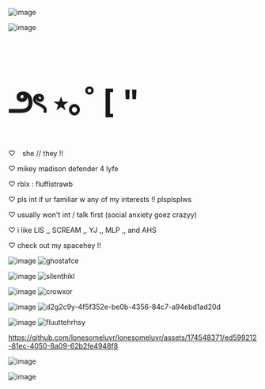 ![image](https://github.com/lonesomeluvr/lonesomeluvr/assets/174548371/30efc4b6-86e3-4843-9d46-ae0725297856)

![image](https://github.com/lonesomeluvr/lonesomeluvr/assets/174548371/436d10de-5066-4df4-a07d-575ba4b7a8e5) 

<h1 style="font-size: 4rem">౨ৎ ⋆｡˚ [ "</h1>


♡⠀  she // they !!

♡   mikey madison defender 4 lyfe

♡   rblx : fluffistrawb

♡   pls int if ur familiar w any of my interests !! plsplsplws

♡   usually won't int / talk first (social anxiety goez crazyy)

♡   i like LIS ,, SCREAM ,, YJ ,, MLP ,, and AHS

♡   check out my spacehey !!


![image](https://github.com/lonesomeluvr/lonesomeluvr/assets/174548371/58cc334b-fd35-46ed-8dd5-ded3e92cc2df) ![ghostafce](https://github.com/lonesomeluvr/lonesomeluvr/assets/174548371/84be563b-8eae-4485-bb61-877ee90fb211)

![image](https://github.com/lonesomeluvr/lonesomeluvr/assets/174548371/7344a500-e520-4aa1-96a6-e2363fb3a751) ![silenthikl](https://github.com/lonesomeluvr/lonesomeluvr/assets/174548371/602d8b29-056a-40f9-94a4-228e6439a9d7)


![image](https://github.com/lonesomeluvr/lonesomeluvr/assets/174548371/cc4d82fa-6eba-4d71-83cf-e05471d99232) ![crowxor](https://github.com/lonesomeluvr/lonesomeluvr/assets/174548371/c5e75b78-c6a9-415a-96d3-1efa28d01451)


![image](https://github.com/lonesomeluvr/lonesomeluvr/assets/174548371/78592bf9-5f90-430e-93e3-ebd4730dcdda) ![d2g2c9y-4f5f352e-be0b-4356-84c7-a94ebd1ad20d](https://github.com/lonesomeluvr/lonesomeluvr/assets/174548371/fc1c7ab5-fe62-4b59-9cb7-8ed08f2fa3f3)



![image](https://github.com/lonesomeluvr/lonesomeluvr/assets/174548371/2ebbe55d-5a37-4e68-9963-801637a9851d) ![fluuttehrhsy](https://github.com/lonesomeluvr/lonesomeluvr/assets/174548371/24211428-d745-453d-b86c-f38815e16844)








https://github.com/lonesomeluvr/lonesomeluvr/assets/174548371/ed599212-81ec-4050-8a09-62b2fe4948f8


![image](https://github.com/lonesomeluvr/lonesomeluvr/assets/174548371/7a5d4575-0ef1-4f27-b4ae-17cdc4366839)



![image](https://github.com/lonesomeluvr/lonesomeluvr/assets/174548371/89fa1dff-d0f9-4063-9449-8dbb54a69a24)
